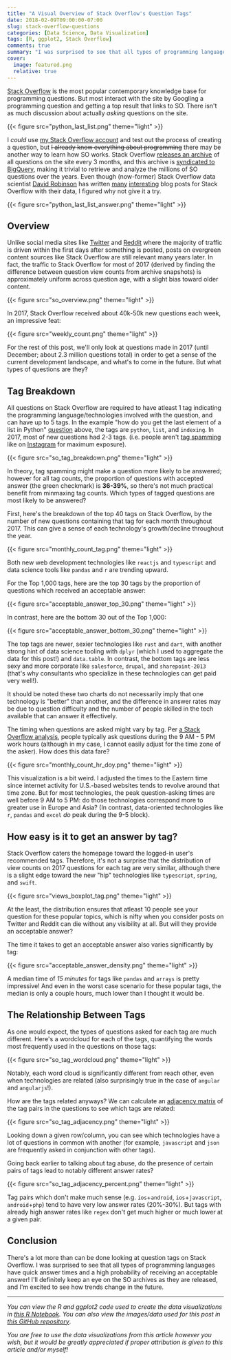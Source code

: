 ```yaml
---
title: "A Visual Overview of Stack Overflow's Question Tags"
date: 2018-02-09T09:00:00-07:00
slug: stack-overflow-questions
categories: [Data Science, Data Visualization]
tags: [R, ggplot2, Stack Overflow]
comments: true
summary: "I was surprised to see that all types of programming languages have quick answer times and a high probability of receiving an acceptable answer!"
cover:
  image: featured.png
  relative: true
---
```


[Stack Overflow](https://stackoverflow.com) is the most popular contemporary knowledge base for programming questions. But most interact with the site by Googling a programming question and getting a top result that links to SO. There isn't as much discussion about actually _asking_ questions on the site.

{{< figure src="python_last_list.png" theme="light" >}}

I _could_ use [my Stack Overflow account](https://stackoverflow.com/users/9314418/minimaxir?tab=profile) and test out the process of creating a question, but ~~I already know everything about programming~~ there may be another way to learn how SO works. Stack Overflow [releases an archive](https://archive.org/details/stackexchange) of all questions on the site every 3 months, and this archive is [syndicated to BigQuery](https://cloud.google.com/bigquery/public-data/stackoverflow), making it trivial to retrieve and analyze the millions of SO questions over the years. Even though (now-former) Stack Overflow data scientist [David Robinson](https://twitter.com/drob) has written [many](https://stackoverflow.blog/2017/09/06/incredible-growth-python/) [interesting](https://stackoverflow.blog/2017/04/19/programming-languages-used-late-night/) blog posts for Stack Overflow with their data, I figured why not give it a try.

{{< figure src="python_last_list_answer.png" theme="light" >}}

## Overview

Unlike social media sites like [Twitter](https://twitter.com) and [Reddit](https://www.reddit.com) where the majority of traffic is driven within the first days after something is posted, posts on evergreen content sources like Stack Overflow are still relevant many years later. In fact, the traffic to Stack Overflow for most of 2017 (derived by finding the difference between question view counts from archive snapshots) is approximately uniform across question age, with a slight bias toward older content.

{{< figure src="so_overview.png" theme="light" >}}

In 2017, Stack Overflow received about 40k-50k new questions each week, an impressive feat:

{{< figure src="weekly_count.png" theme="light" >}}

For the rest of this post, we'll only look at questions made in 2017 (until December; about 2.3 million questions total) in order to get a sense of the current development landscape, and what's to come in the future. But what types of questions are they?

## Tag Breakdown

All questions on Stack Overflow are required to have atleast 1 tag indicating the programming language/technologies involved with the question, and can have up to 5 tags. In the example "how do you get the last element of a list in Python" [question](https://stackoverflow.com/questions/930397/getting-the-last-element-of-a-list-in-python) above, the tags are `python`, `list`, and `indexing`. In 2017, most of new questions had 2-3 tags. (i.e. people aren't [tag spamming](http://minimaxir.com/2014/03/hashtag-tag/) like on [Instagram](https://www.instagram.com/?hl=en) for maximum exposure).

{{< figure src="so_tag_breakdown.png" theme="light" >}}

In theory, tag spamming might make a question more likely to be answered; however for all tag counts, the proportion of questions with accepted answer (the green checkmark) is **36-39%**, so there's not much practical benefit from minmaxing tag counts. Which types of tagged questions are most likely to be answered?

First, here's the breakdown of the top 40 tags on Stack Overflow, by the number of new questions containing that tag for each month throughout 2017. This can give a sense of each technology's growth/decline throughout the year.

{{< figure src="monthly_count_tag.png" theme="light" >}}

Both new web development technologies like `reactjs` and `typescript` and data science tools like `pandas` and `r` are trending upward.

For the Top 1,000 tags, here are the top 30 tags by the proportion of questions which received an acceptable answer:

{{< figure src="acceptable_answer_top_30.png" theme="light" >}}

In contrast, here are the bottom 30 out of the Top 1,000:

{{< figure src="acceptable_answer_bottom_30.png" theme="light" >}}

The top tags are newer, sexier technologies like `rust` and `dart`, with another strong hint of data science tooling with `dplyr` (which I used to aggregate the data for this post!) and `data.table`. In contrast, the bottom tags are less sexy and more corporate like `salesforce`, `drupal`, and `sharepoint-2013` (that's why consultants who specialize in these technologies can get paid very well!).

It should be noted these two charts do not necessarily imply that one technology is "better" than another, and the difference in answer rates may be due to question difficulty and the number of people skilled in the tech available that can answer it effectively.

The timing when questions are asked might vary by tag. Per [a Stack Overflow analysis](https://stackoverflow.blog/2017/04/19/programming-languages-used-late-night/), people typically ask questions during the 9 AM - 5 PM work hours (although in my case, I cannot easily adjust for the time zone of the asker). How does this data fare?

{{< figure src="monthly_count_hr_doy.png" theme="light" >}}

This visualization is a bit weird. I adjusted the times to the Eastern time since internet activity for U.S.-based websites tends to revolve around that time zone. But for most technologies, the peak question-asking times are well before 9 AM to 5 PM: do those technologies correspond more to greater use in Europe and Asia? (In contrast, data-oriented technologies like `r`, `pandas` and `excel` _do_ peak during the 9-5 block).

## How easy is it to get an answer by tag?

Stack Overflow caters the homepage toward the logged-in user's recommended tags. Therefore, it's not a surprise that the distribution of view counts on 2017 questions for each tag are very similar, although there is a slight edge toward the new "hip" technologies like `typescript`, `spring`, and `swift`.

{{< figure src="views_boxplot_tag.png" theme="light" >}}

At the least, the distribution ensures that atleast 10 people see your question for these popular topics, which is nifty when you consider posts on Twitter and Reddit can die without any visibility at all. But will they provide an acceptable answer?

The time it takes to get an acceptable answer also varies significantly by tag:

{{< figure src="acceptable_answer_density.png" theme="light" >}}

A median time of _15 minutes_ for tags like `pandas` and `arrays` is pretty impressive! And even in the worst case scenario for these popular tags, the median is only a couple hours, much lower than I thought it would be.

## The Relationship Between Tags

As one would expect, the types of questions asked for each tag are much different. Here's a wordcloud for each of the tags, quantifying the words most frequently used in the questions on those tags:

{{< figure src="so_tag_wordcloud.png" theme="light" >}}

Notably, each word cloud is significantly different from reach other, even when technologies are related (also surprisingly true in the case of `angular` and `angularjs`!).

How are the tags related anyways? We can calculate an [adjacency matrix](https://en.wikipedia.org/wiki/Adjacency_matrix) of the tag pairs in the questions to see which tags are related:

{{< figure src="so_tag_adjacency.png" theme="light" >}}

Looking down a given row/column, you can see which technologies have a lot of questions in common with another (for example, `javascript` and `json` are frequently asked in conjunction with other tags).

Going back earlier to talking about tag abuse, do the presence of certain pairs of tags lead to notably different answer rates?

{{< figure src="so_tag_adjacency_percent.png" theme="light" >}}

Tag pairs which don't make much sense (e.g. `ios`+`android`, `ios`+`javascript`, `android`+`php`) tend to have very low answer rates (20%-30%). But tags with already high answer rates like `regex` don't get much higher or much lower at a given pair.

## Conclusion

There's a lot more than can be done looking at question tags on Stack Overflow. I was surprised to see that all types of programming languages have quick answer times and a high probability of receiving an acceptable answer! I'll definitely keep an eye on the SO archives as they are released, and I'm excited to see how trends change in the future.

---

_You can view the R and ggplot2 code used to create the data visualizations in [this R Notebook](http://minimaxir.com/notebooks/stack-overflow-questions/). You can also view the images/data used for this post in [this GitHub repository](https://github.com/minimaxir/stack-overflow-questions)_.

_You are free to use the data visualizations from this article however you wish, but it would be greatly appreciated if proper attribution is given to this article and/or myself!_
